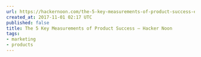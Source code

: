 ```yaml
---
url: https://hackernoon.com/the-5-key-measurements-of-product-success-e53594aabb47
created_at: 2017-11-01 02:17 UTC
published: false
title: The 5 Key Measurements of Product Success – Hacker Noon
tags:
- marketing
- products
---
```



